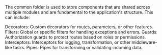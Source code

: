 The common folder is used to store components that are shared across multiple modules and are fundamental to the application's structure. This can include:

Decorators: Custom decorators for routes, parameters, or other features.
Filters: Global or specific filters for handling exceptions and errors.
Guards: Authorization guards to protect routes based on roles or permissions.
Interceptors: Interceptors for logging, transformation, or other middleware-like tasks.
Pipes: Pipes for transforming or validating incoming data.